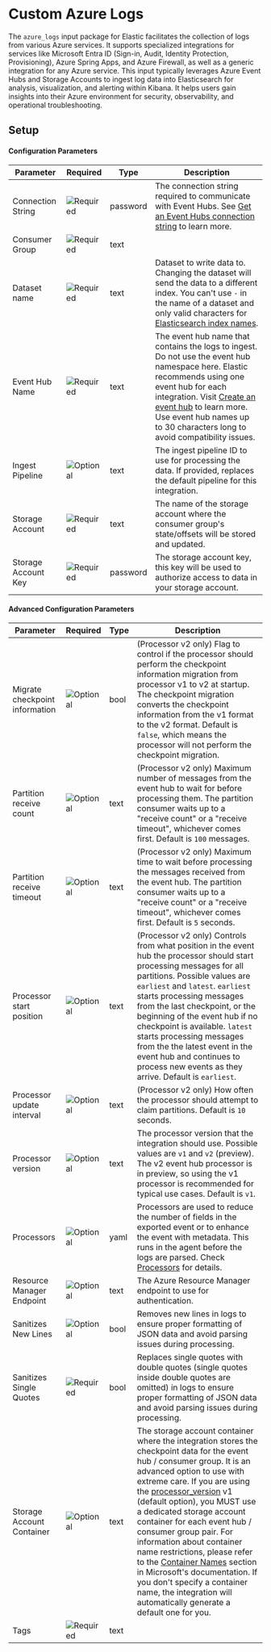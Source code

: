 # Custom Azure Logs

The `azure_logs` input package for Elastic facilitates the collection of logs from various Azure services. It supports specialized integrations for services like Microsoft Entra ID (Sign-in, Audit, Identity Protection, Provisioning), Azure
Spring Apps, and Azure Firewall, as well as a generic integration for any Azure service. This input typically leverages Azure Event Hubs and Storage Accounts to ingest log data into Elasticsearch for analysis, visualization, and alerting
within Kibana. It helps users gain insights into their Azure environment for security, observability, and operational troubleshooting.


## Setup


#### Configuration Parameters

| Parameter |  Required | Type | Description |
| --- | --- | --- | --- |
| Connection String | ![Required](https://img.shields.io/badge/✔-93c93e?style=flat) | password | The connection string required to communicate with Event Hubs. See [Get an Event Hubs connection string](https://docs.microsoft.com/en-us/azure/event-hubs/event-hubs-get-connection-string) to learn more.  |
| Consumer Group | ![Required](https://img.shields.io/badge/✔-93c93e?style=flat) | text |   |
| Dataset name | ![Required](https://img.shields.io/badge/✔-93c93e?style=flat) | text | Dataset to write data to. Changing the dataset will send the data to a different index.  You can't use `-` in the name of a dataset and only valid characters for [Elasticsearch index names](https://www.elastic.co/guide/en/elasticsearch/reference/current/docs-index_.html).  |
| Event Hub Name | ![Required](https://img.shields.io/badge/✔-93c93e?style=flat) | text | The event hub name that contains the logs to ingest. Do not use the event hub namespace here. Elastic recommends using one event hub for each integration. Visit [Create an event hub](https://docs.elastic.co/integrations/azure#create-an-event-hub) to learn more. Use event hub names up to 30 characters long to avoid compatibility issues.  |
| Ingest Pipeline | ![Optional](https://img.shields.io/badge/✘-fed10c?style=flat) | text | The ingest pipeline ID to use for processing the data. If provided, replaces the default pipeline for this integration.  |
| Storage Account | ![Required](https://img.shields.io/badge/✔-93c93e?style=flat) | text | The name of the storage account where the consumer group's state/offsets will be stored and updated.  |
| Storage Account Key | ![Required](https://img.shields.io/badge/✔-93c93e?style=flat) | password | The storage account key, this key will be used to authorize access to data in your storage account.  |

#### Advanced Configuration Parameters

| Parameter |  Required | Type | Description |
| --- | --- | --- | --- |
| Migrate checkpoint information | ![Optional](https://img.shields.io/badge/✘-fed10c?style=flat) | bool | (Processor v2 only) Flag to control if the processor should perform  the checkpoint information migration from processor v1 to v2 at startup. The checkpoint migration converts the checkpoint information from the v1 format to the v2 format. Default is `false`, which means the processor will not perform the checkpoint migration.  |
| Partition receive count | ![Optional](https://img.shields.io/badge/✘-fed10c?style=flat) | text | (Processor v2 only) Maximum number of messages from the event hub to wait for before processing them. The partition consumer waits up to a "receive count" or a "receive timeout", whichever comes first. Default is `100` messages.  |
| Partition receive timeout | ![Optional](https://img.shields.io/badge/✘-fed10c?style=flat) | text | (Processor v2 only) Maximum time to wait before processing the messages received from the event hub. The partition consumer waits up to a "receive count" or a "receive timeout", whichever comes first. Default is `5` seconds.  |
| Processor start position | ![Optional](https://img.shields.io/badge/✘-fed10c?style=flat) | text | (Processor v2 only) Controls from what position in the event hub the processor should start processing messages for all partitions. Possible values are `earliest` and `latest`. `earliest` starts processing messages from the last checkpoint, or the beginning of the event hub if no checkpoint is available. `latest` starts processing messages from the the latest event in the event hub and continues to process new events as they arrive. Default is `earliest`.  |
| Processor update interval | ![Optional](https://img.shields.io/badge/✘-fed10c?style=flat) | text | (Processor v2 only) How often the processor should attempt to claim partitions. Default is `10` seconds.  |
| Processor version | ![Optional](https://img.shields.io/badge/✘-fed10c?style=flat) | text | The processor version that the integration should use. Possible values are `v1` and `v2` (preview).  The v2 event hub processor is in preview, so using the v1 processor is recommended for typical use cases. Default is `v1`.  |
| Processors | ![Optional](https://img.shields.io/badge/✘-fed10c?style=flat) | yaml | Processors are used to reduce the number of fields in the exported event or to enhance the event with metadata. This runs in the agent before the logs are parsed. Check [Processors](https://www.elastic.co/guide/en/beats/filebeat/current/filtering-and-enhancing-data.html) for details.   |
| Resource Manager Endpoint | ![Optional](https://img.shields.io/badge/✘-fed10c?style=flat) | text | The Azure Resource Manager endpoint to use for authentication.  |
| Sanitizes New Lines | ![Optional](https://img.shields.io/badge/✘-fed10c?style=flat) | bool | Removes new lines in logs to ensure proper formatting of JSON data and avoid parsing issues during processing.   |
| Sanitizes Single Quotes | ![Required](https://img.shields.io/badge/✔-93c93e?style=flat) | bool | Replaces single quotes with double quotes (single quotes inside double quotes are omitted) in logs to ensure proper formatting of JSON data and avoid parsing issues during processing.   |
| Storage Account Container | ![Optional](https://img.shields.io/badge/✘-fed10c?style=flat) | text | The storage account container where the integration stores the checkpoint data for the event hub / consumer group. It is an advanced option to use with extreme care. If you are using the [processor_version](https://www.elastic.co/guide/en/integrations/current/azure_logs.html#azure_logs-event-hub-processor-options) v1 (default option), you MUST use a dedicated storage account container for each event hub / consumer group pair. For information about container name restrictions, please refer to the [Container Names](https://docs.microsoft.com/en-us/rest/api/storageservices/naming-and-referencing-containers--blobs--and-metadata#container-names) section in Microsoft's documentation. If you don't specify a container name, the integration will automatically generate a default one for you.  |
| Tags | ![Required](https://img.shields.io/badge/✔-93c93e?style=flat) | text |   |
